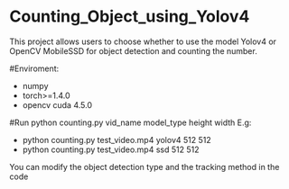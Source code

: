 # Counting_Object_using_Yolov4
This project allows users to choose whether to use the model Yolov4 or OpenCV MobileSSD for object detection and counting the number.

#Enviroment:
- numpy
- torch>=1.4.0
- opencv cuda 4.5.0

#Run
python counting.py vid_name model_type height width
E.g: 
- python counting.py test_video.mp4 yolov4 512 512
- python counting.py test_video.mp4 ssd 512 512

You can modify the object detection type and the tracking method in the code
